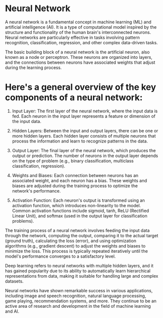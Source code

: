 # Neural Network

A neural network is a fundamental concept in machine learning (ML) and artificial intelligence (AI). It is a type of computational model inspired by the structure and functionality of the human brain's interconnected neurons. Neural networks are particularly effective in tasks involving pattern recognition, classification, regression, and other complex data-driven tasks.

The basic building block of a neural network is the artificial neuron, also known as a node or perceptron. These neurons are organized into layers, and the connections between neurons have associated weights that adjust during the learning process.

# Here's a general overview of the key components of a neural network:

1. Input Layer: The first layer of the neural network, where the input data is fed. Each neuron in the input layer represents a feature or dimension of the input data.

2. Hidden Layers: Between the input and output layers, there can be one or more hidden layers. Each hidden layer consists of multiple neurons that process the information and learn to recognize patterns in the data.

3. Output Layer: The final layer of the neural network, which produces the output or prediction. The number of neurons in the output layer depends on the type of problem (e.g., binary classification, multiclass classification, regression).

4. Weights and Biases: Each connection between neurons has an associated weight, and each neuron has a bias. These weights and biases are adjusted during the training process to optimize the network's performance.

5. Activation Function: Each neuron's output is transformed using an activation function, which introduces non-linearity to the model. Common activation functions include sigmoid, tanh, ReLU (Rectified Linear Unit), and softmax (used in the output layer for classification problems).

The training process of a neural network involves feeding the input data through the network, computing the output, comparing it to the actual target (ground truth), calculating the loss (error), and using optimization algorithms (e.g., gradient descent) to adjust the weights and biases to minimize the loss. This process is typically repeated iteratively until the model's performance converges to a satisfactory level.

Deep learning refers to neural networks with multiple hidden layers, and it has gained popularity due to its ability to automatically learn hierarchical representations from data, making it suitable for handling large and complex datasets.

Neural networks have shown remarkable success in various applications, including image and speech recognition, natural language processing, game playing, recommendation systems, and more. They continue to be an active area of research and development in the field of machine learning and AI.
